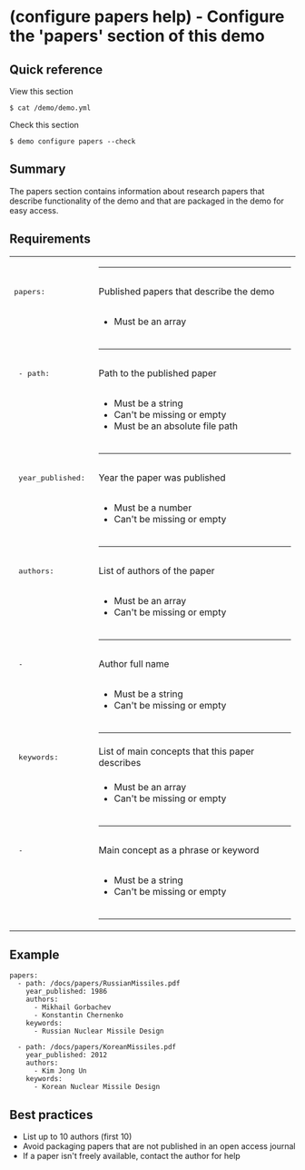# (configure papers help) - Configure the 'papers' section of this demo

## Quick reference

View this section

```
$ cat /demo/demo.yml 
```

Check this section

```
$ demo configure papers --check
```

## Summary

The papers section contains information about research papers that describe functionality of the demo and that are packaged in the demo for easy access.

## Requirements

|                     |         |
| ------------------- | ------- |
|                     | <hr>    |
| <pre>papers:</pre> | Published papers that describe the demo |
|                     | <ul><li>Must be an array</li></ul> |
|                     | <hr>    |
| <pre>  - path: </pre> | Path to the published paper |
|                     | <ul><li>Must be a string</li><li>Can&#39;t be missing or empty</li><li>Must be an absolute file path</li></ul> |
|                     | <hr>    |
| <pre>    year_published: </pre> | Year the paper was published |
|                     | <ul><li>Must be a number</li><li>Can&#39;t be missing or empty</li></ul> |
|                     | <hr>    |
| <pre>    authors:</pre> | List of authors of the paper |
|                     | <ul><li>Must be an array</li><li>Can&#39;t be missing or empty</li></ul> |
|                     | <hr>    |
| <pre>      - </pre> | Author full name |
|                     | <ul><li>Must be a string</li><li>Can&#39;t be missing or empty</li></ul> |
|                     | <hr>    |
| <pre>    keywords:</pre> | List of main concepts that this paper describes |
|                     | <ul><li>Must be an array</li><li>Can&#39;t be missing or empty</li></ul> |
|                     | <hr>    |
| <pre>      - </pre> | Main concept as a phrase or keyword |
|                     | <ul><li>Must be a string</li><li>Can&#39;t be missing or empty</li></ul> |
|                     | <hr>    |

## Example

```
papers:
  - path: /docs/papers/RussianMissiles.pdf
    year_published: 1986
    authors:
      - Mikhail Gorbachev
      - Konstantin Chernenko
    keywords:
      - Russian Nuclear Missile Design

  - path: /docs/papers/KoreanMissiles.pdf
    year_published: 2012
    authors:
      - Kim Jong Un
    keywords:
      - Korean Nuclear Missile Design
```

## Best practices

+ List up to 10 authors (first 10)
+ Avoid packaging papers that are not published in an open access journal
+ If a paper isn&#39;t freely available, contact the author for help
